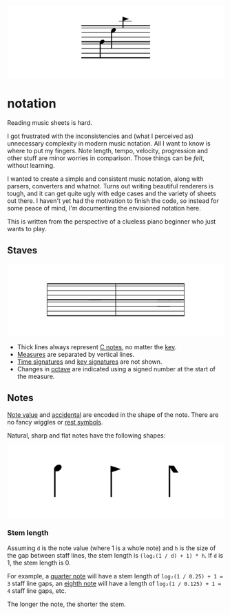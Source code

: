 ![Header](header.svg)

# notation

Reading music sheets is hard.

I got frustrated with the inconsistencies and (what I perceived as) unnecessary complexity in modern music notation. All I want to know is where to put my fingers. Note length, tempo, velocity, progression and other stuff are minor worries in comparison. Those things can be _felt_, without learning.

I wanted to create a simple and consistent music notation, along with parsers, converters and whatnot. Turns out writing beautiful renderers is tough, and it can get quite ugly with edge cases and the variety of sheets out there. I haven't yet had the motivation to finish the code, so instead for some peace of mind, I'm documenting the envisioned notation here.

This is written from the perspective of a clueless piano beginner who just wants to play.

## Staves

![Staff](staff.svg)

* Thick lines always represent [C notes](https://en.wikipedia.org/wiki/C_(musical_note)), no matter the [key](https://en.wikipedia.org/wiki/Key_(music)).
* [Measures](https://en.wikipedia.org/wiki/Bar_(music)) are separated by vertical lines.
* [Time signatures](https://en.wikipedia.org/wiki/Time_signature) and [key signatures](https://en.wikipedia.org/wiki/Key_signature) are not shown.
* Changes in [octave](https://en.wikipedia.org/wiki/Octave) are indicated using a signed number at the start of the measure.

## Notes

[Note value](https://en.wikipedia.org/wiki/Note_value) and [accidental](https://en.wikipedia.org/wiki/Accidental_(music)) are encoded in the shape of the note. There are no fancy wiggles or [rest symbols](https://en.wikipedia.org/wiki/Rest_(music)).

Natural, sharp and flat notes have the following shapes:

![Notes](notes.svg)

### Stem length

Assuming `d` is the note value (where 1 is a whole note) and `h` is the size of the gap between staff lines, the stem length is `(log₂(1 / d) + 1) * h`. If `d` is 1, the stem length is 0.

For example, a [quarter note](https://en.wikipedia.org/wiki/Quarter_note) will have a stem length of `log₂(1 / 0.25) + 1 = 3` staff line gaps, an [eighth note](https://en.wikipedia.org/wiki/Eighth_note) will have a length of `log₂(1 / 0.125) + 1 = 4` staff line gaps, etc.

The longer the note, the shorter the stem.
